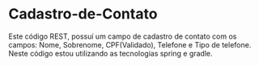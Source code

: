 # Cadastro-de-Contato
Este código REST, possuí um campo de cadastro de contato com os campos: Nome, Sobrenome, CPF(Validado), Telefone e Tipo de telefone. Neste código estou utilizando as tecnologias spring e gradle.
